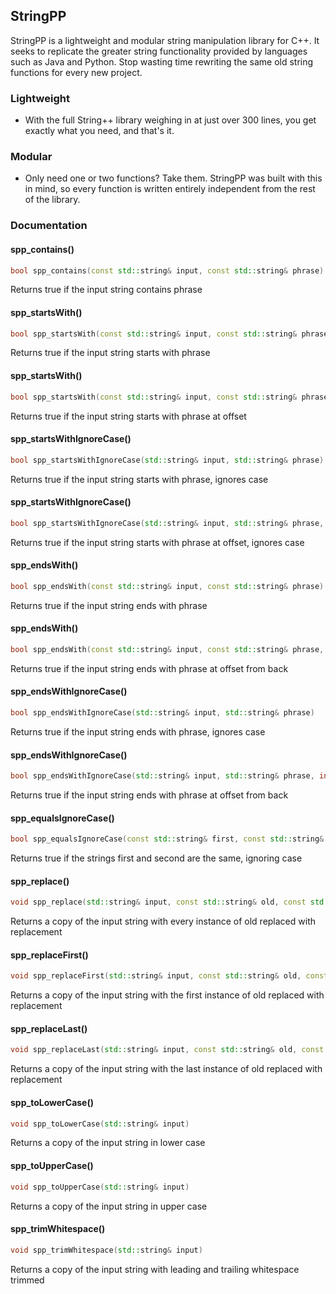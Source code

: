 ## StringPP

StringPP is a lightweight and modular string manipulation library for C++. It seeks to replicate the greater string functionality provided by languages such as Java and Python. Stop wasting time rewriting the same old string functions for every new project.

### Lightweight

- With the full String++ library weighing in at just over 300 lines, you get exactly what you need, and that's it.

### Modular

- Only need one or two functions? Take them. StringPP was built with this in mind, so every function is written entirely independent from the rest of the library.

### Documentation

#### spp_contains()
```C++
bool spp_contains(const std::string& input, const std::string& phrase)
```
Returns true if the input string contains phrase

#### spp_startsWith()
```C++
bool spp_startsWith(const std::string& input, const std::string& phrase)
```
Returns true if the input string starts with phrase

#### spp_startsWith()
```C++
bool spp_startsWith(const std::string& input, const std::string& phrase, int offset)
```
Returns true if the input string starts with phrase at offset

#### spp_startsWithIgnoreCase()
```C++
bool spp_startsWithIgnoreCase(std::string& input, std::string& phrase)
```
Returns true if the input string starts with phrase, ignores case

#### spp_startsWithIgnoreCase()
```C++
bool spp_startsWithIgnoreCase(std::string& input, std::string& phrase, int offset)
```
Returns true if the input string starts with phrase at offset, ignores case

#### spp_endsWith()
```C++
bool spp_endsWith(const std::string& input, const std::string& phrase)
```
Returns true if the input string ends with phrase

#### spp_endsWith()
```C++
bool spp_endsWith(const std::string& input, const std::string& phrase, int offset)
```
Returns true if the input string ends with phrase at offset from back

#### spp_endsWithIgnoreCase()
```C++
bool spp_endsWithIgnoreCase(std::string& input, std::string& phrase)
```
Returns true if the input string ends with phrase, ignores case

#### spp_endsWithIgnoreCase()
```C++
bool spp_endsWithIgnoreCase(std::string& input, std::string& phrase, int offset)
```
Returns true if the input string ends with phrase at offset from back

#### spp_equalsIgnoreCase()
```C++
bool spp_equalsIgnoreCase(const std::string& first, const std::string& second)
```
Returns true if the strings first and second are the same, ignoring case

#### spp_replace()
```C++
void spp_replace(std::string& input, const std::string& old, const std::string& replacement)
```
Returns a copy of the input string with every instance of old replaced with replacement

#### spp_replaceFirst()
```C++
void spp_replaceFirst(std::string& input, const std::string& old, const std::string& replacement)
```
Returns a copy of the input string with the first instance of old replaced with replacement

#### spp_replaceLast()
```C++
void spp_replaceLast(std::string& input, const std::string& old, const std::string& replacement)
```
Returns a copy of the input string with the last instance of old replaced with replacement

#### spp_toLowerCase()
```C++
void spp_toLowerCase(std::string& input)
```
Returns a copy of the input string in lower case

#### spp_toUpperCase()
```C++
void spp_toUpperCase(std::string& input)
```
Returns a copy of the input string in upper case

#### spp_trimWhitespace()
```C++
void spp_trimWhitespace(std::string& input)
```
Returns a copy of the input string with leading and trailing whitespace trimmed